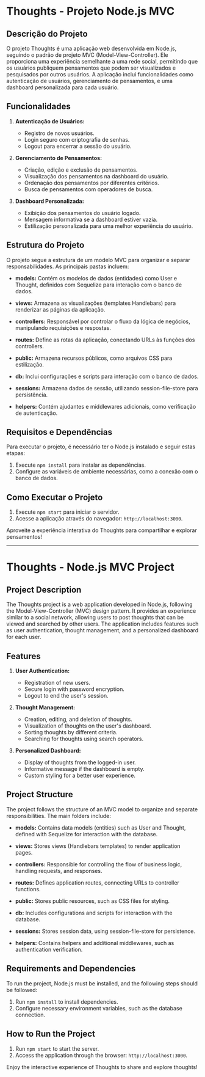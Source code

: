 # Thoughts - Projeto Node.js MVC

## Descrição do Projeto

O projeto Thoughts é uma aplicação web desenvolvida em Node.js, seguindo o padrão de projeto MVC (Model-View-Controller). Ele proporciona uma experiência semelhante a uma rede social, permitindo que os usuários publiquem pensamentos que podem ser visualizados e pesquisados por outros usuários. A aplicação inclui funcionalidades como autenticação de usuários, gerenciamento de pensamentos, e uma dashboard personalizada para cada usuário.

## Funcionalidades

1. **Autenticação de Usuários:**
   - Registro de novos usuários.
   - Login seguro com criptografia de senhas.
   - Logout para encerrar a sessão do usuário.

2. **Gerenciamento de Pensamentos:**
   - Criação, edição e exclusão de pensamentos.
   - Visualização dos pensamentos na dashboard do usuário.
   - Ordenação dos pensamentos por diferentes critérios.
   - Busca de pensamentos com operadores de busca.

3. **Dashboard Personalizada:**
   - Exibição dos pensamentos do usuário logado.
   - Mensagem informativa se a dashboard estiver vazia.
   - Estilização personalizada para uma melhor experiência do usuário.

## Estrutura do Projeto

O projeto segue a estrutura de um modelo MVC para organizar e separar responsabilidades. As principais pastas incluem:

- **models:** Contém os modelos de dados (entidades) como User e Thought, definidos com Sequelize para interação com o banco de dados.
  
- **views:** Armazena as visualizações (templates Handlebars) para renderizar as páginas da aplicação.

- **controllers:** Responsável por controlar o fluxo da lógica de negócios, manipulando requisições e respostas.

- **routes:** Define as rotas da aplicação, conectando URLs às funções dos controllers.

- **public:** Armazena recursos públicos, como arquivos CSS para estilização.

- **db:** Inclui configurações e scripts para interação com o banco de dados.

- **sessions:** Armazena dados de sessão, utilizando session-file-store para persistência.

- **helpers:** Contém ajudantes e middlewares adicionais, como verificação de autenticação.

## Requisitos e Dependências

Para executar o projeto, é necessário ter o Node.js instalado e seguir estas etapas:

1. Execute `npm install` para instalar as dependências.
2. Configure as variáveis de ambiente necessárias, como a conexão com o banco de dados.

## Como Executar o Projeto

1. Execute `npm start` para iniciar o servidor.
2. Acesse a aplicação através do navegador: `http://localhost:3000`.

Aproveite a experiência interativa do Thoughts para compartilhar e explorar pensamentos!

***

# Thoughts - Node.js MVC Project

## Project Description

The Thoughts project is a web application developed in Node.js, following the Model-View-Controller (MVC) design pattern. It provides an experience similar to a social network, allowing users to post thoughts that can be viewed and searched by other users. The application includes features such as user authentication, thought management, and a personalized dashboard for each user.

## Features

1. **User Authentication:**
   - Registration of new users.
   - Secure login with password encryption.
   - Logout to end the user's session.

2. **Thought Management:**
   - Creation, editing, and deletion of thoughts.
   - Visualization of thoughts on the user's dashboard.
   - Sorting thoughts by different criteria.
   - Searching for thoughts using search operators.

3. **Personalized Dashboard:**
   - Display of thoughts from the logged-in user.
   - Informative message if the dashboard is empty.
   - Custom styling for a better user experience.

## Project Structure

The project follows the structure of an MVC model to organize and separate responsibilities. The main folders include:

- **models:** Contains data models (entities) such as User and Thought, defined with Sequelize for interaction with the database.
  
- **views:** Stores views (Handlebars templates) to render application pages.

- **controllers:** Responsible for controlling the flow of business logic, handling requests, and responses.

- **routes:** Defines application routes, connecting URLs to controller functions.

- **public:** Stores public resources, such as CSS files for styling.

- **db:** Includes configurations and scripts for interaction with the database.

- **sessions:** Stores session data, using session-file-store for persistence.

- **helpers:** Contains helpers and additional middlewares, such as authentication verification.

## Requirements and Dependencies

To run the project, Node.js must be installed, and the following steps should be followed:

1. Run `npm install` to install dependencies.
2. Configure necessary environment variables, such as the database connection.

## How to Run the Project

1. Run `npm start` to start the server.
2. Access the application through the browser: `http://localhost:3000`.

Enjoy the interactive experience of Thoughts to share and explore thoughts!
